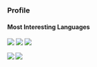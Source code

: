 ### Profile

#### Most Interesting Languages

<img src="https://img.shields.io/static/v1?logo=rust&label=1st&message=rust&color=607D8B"> <img src="https://img.shields.io/static/v1?logo=python&label=2nd&message=python&color=FFC107&logoColor=FFC107"> <img src="https://img.shields.io/static/v1?logo=go&label=3rd&message=go&color=00BCD4">

<a href="https://github-readme-stats.vercel.app/api?username=rinatz&show_icons=true&theme=onedark">
  <img align="left" src="https://github-readme-stats.vercel.app/api?username=rinatz&show_icons=true&theme=onedark" />
</a>

<a href="https://github-readme-stats.vercel.app/api/top-langs/?username=rinatz&hide=html,Makefile,Roff,HTML&theme=onedark">
  <img align="left" src="https://github-readme-stats.vercel.app/api/top-langs/?username=rinatz&hide=Makefile,Roff,HTML&theme=onedark" />
</a>
